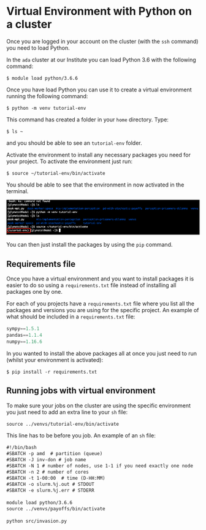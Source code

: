 # Virtual Environment with Python on a cluster

Once you are logged in your account on the cluster (with the `ssh` command) you
need to load Python.

In the `ada` cluster at our Institute you can load Python 3.6 with the following
command:

```shell
$ module load python/3.6.6
```

Once you have load Python you can use it to create a virtual environment
running the following command:

```shell
$ python -m venv tutorial-env
```

This command has created a folder in your `home` directory. Type:

```shell
$ ls ~
```

and you should be able to see an `tutorial-env` folder.

Activate the environment to install any necessary packages you need for your
project. To activate the environment just run:


```shell
$ source ~/tutorial-env/bin/activate
```

You should be able to see that the environment in now activated in the terminal.

![](../imgs/python-venv.png)

You can then just install the packages by using the `pip` command.


Requirements file
-----------------

Once you have a virtual environment and you want to install packages it is
easier to do so using a `requirements.txt` file instead of installing all packages
one by one.

For each of you projects have a `requirements.txt` file where you list all
the packages and versions you are using for the specific project.
An example of what should be included in a `requirements.txt` file:

```python
sympy==1.5.1
pandas==1.1.4
numpy==1.16.6
```

In you wanted to install the above packages all at once you just need to run (whilst your environment is activated):

```shell
$ pip install -r requirements.txt
```

Running jobs with virtual environment
-------------

To make sure your jobs on the cluster are using the specific environment you
just need to add an extra line to your `sh` file:

```
source ../venvs/tutorial-env/bin/activate
```

This line has to be before you job. An example of an `sh` file:

```shell
#!/bin/bash
#SBATCH -p amd  # partition (queue)
#SBATCH -J inv-don # job name
#SBATCH -N 1 # number of nodes, use 1-1 if you need exactly one node
#SBATCH -n 2 # number of cores
#SBATCH -t 1-00:00  # time (D-HH:MM)
#SBATCH -o slurm.%j.out # STDOUT
#SBATCH -e slurm.%j.err # STDERR

module load python/3.6.6
source ../venvs/payoffs/bin/activate

python src/invasion.py
```

